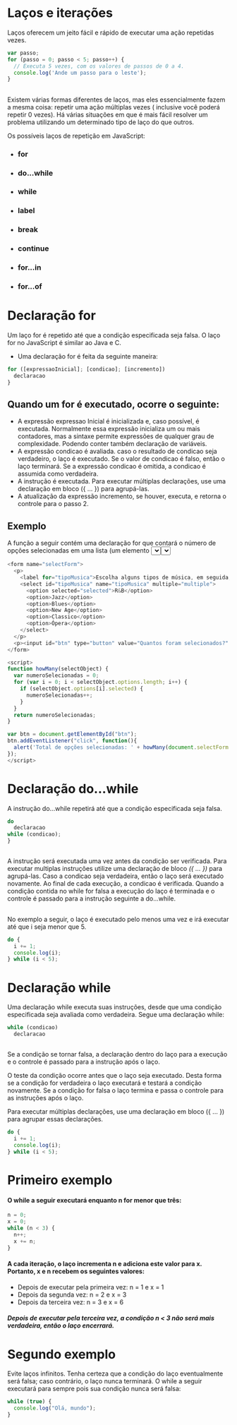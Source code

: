 
# Laços e iterações

Laços oferecem um jeito fácil e rápido de executar uma ação repetidas vezes.

```javascript
var passo;
for (passo = 0; passo < 5; passo++) {
  // Executa 5 vezes, com os valores de passos de 0 a 4.
  console.log('Ande um passo para o leste');
}
```

## 
Existem várias formas diferentes de laços, mas eles essencialmente fazem a mesma coisa: repetir uma ação múltiplas vezes ( inclusive você poderá repetir 0 vezes).  Há várias situações em que é mais fácil resolver um problema utilizando um determinado tipo de laço do que outros.

Os possíveis laços de repetição em JavaScript:

- ### for
- ### do...while
- ### while
- ### label
- ### break
- ### continue
- ### for...in
- ### for...of
##
# Declaração for

Um laço for é repetido até que a condição especificada seja falsa. O laço for no JavaScript é similar ao Java e C. 
- Uma declaração for é feita da seguinte maneira:


```javascript
for ([expressaoInicial]; [condicao]; [incremento])
  declaracao
}
```



## Quando um for é executado, ocorre o seguinte:

* A expressão expressao Inicial é inicializada e, caso possível, é executada. Normalmente essa expressão inicializa um ou mais contadores, mas a sintaxe permite expressões de qualquer grau de complexidade. Podendo conter também declaração de variáveis.
* A expressão condicao é avaliada. caso o resultado de condicao seja verdadeiro, o laço é executado. Se o valor de condicao é falso, então o laço terminará. Se a expressão condicao é omitida, a condicao é assumida como verdadeira.
* A instrução é executada. Para executar múltiplas declarações, use uma declaração em bloco ({ ... }) para agrupá-las.
* A atualização da expressão incremento, se houver, executa, e retorna o controle para o passo 2.


## Exemplo

A função a seguir contém uma declaração for que contará o número de opções selecionadas em uma lista (um elemento *<select>* permite várias seleções). Dentro do for é declarado uma váriavel i inicializada com zero. A declaração for verifica se i é menor que o número de opções no elemento *<select>*, executa sucessivas declaração  if, e incrementa i de um em um a cada passagem pelo laço.


```javascript
<form name="selectForm">
  <p>
    <label for="tipoMusica">Escolha alguns tipos de música, em seguida, clique no botão abaixo:</label>
    <select id="tipoMusica" name="tipoMusica" multiple="multiple">
      <option selected="selected">R&B</option>
      <option>Jazz</option>
      <option>Blues</option>
      <option>New Age</option>
      <option>Classico</option>
      <option>Ópera</option>
    </select>
  </p>
  <p><input id="btn" type="button" value="Quantos foram selecionados?" /></p>
</form>

<script>
function howMany(selectObject) {
  var numeroSelecionadas = 0;
  for (var i = 0; i < selectObject.options.length; i++) {
    if (selectObject.options[i].selected) {
      numeroSelecionadas++;
    }
  }
  return numeroSelecionadas;
}

var btn = document.getElementById("btn");
btn.addEventListener("click", function(){
  alert('Total de opções selecionadas: ' + howMany(document.selectForm.tipoMusica))
});
</script>

```
  
##
# Declaração do...while
A instrução do...while repetirá até que a condição especificada seja falsa.


```javascript
do
  declaracao
while (condicao);
}
```



##

A instrução será executada uma vez antes da condição ser verificada. Para executar multiplas instruções utilize uma declaração de bloco *({ ... })* para agrupá-las. Caso a condicao seja verdadeira, então o laço será executado novamente. Ao final de cada execução, a condicao é verificada. Quando a condição contida no while for falsa a execução do laço é terminada e o controle é passado para a instrução seguinte a do...while.

##
No exemplo a seguir, o laço é executado pelo menos uma vez e irá executar até que i seja menor que 5.


```javascript
do {
  i += 1;
  console.log(i);
} while (i < 5);
```
##                
                
# Declaração while
Uma declaração while executa suas instruções, desde que uma condição especificada seja avaliada como verdadeira. Segue uma declaração while: 


```javascript
while (condicao)
  declaracao
```
##
Se a condição se tornar falsa,  a declaração dentro do laço para a execução e o controle é passado para a instrução após o laço.

O teste da condição ocorre antes que o laço seja executado. Desta forma se a condição for verdadeira o laço executará e testará a condição novamente. Se a condição for falsa o laço termina e passa o controle para as instruções após o laço.

Para executar múltiplas declarações, use uma declaração em bloco ({ ... }) para agrupar essas declarações.

```javascript
do {
  i += 1;
  console.log(i);
} while (i < 5);
```

# Primeiro exemplo
#### O while a seguir executará enquanto n for menor que três:
```javascript
n = 0;
x = 0;
while (n < 3) {
  n++;
  x += n;
}
```

#### A cada iteração, o laço incrementa n e adiciona este valor para x. Portanto, x e n recebem os seguintes valores:





* Depois de executar pela primeira vez: n = 1 e x = 1
* Depois da segunda vez: n = 2 e x = 3
* Depois da terceira vez: n = 3 e x = 6

##### Depois de executar pela terceira vez, a condição n < 3 não será mais verdadeira, então o laço encerrará.

# Segundo exemplo

Evite laços infinitos. Tenha certeza que a condição do laço eventualmente será falsa; caso contrário, o laço nunca terminará. O while a seguir executará para sempre pois sua condição nunca será falsa:

```javascript
while (true) {
  console.log("Olá, mundo");
}
```
